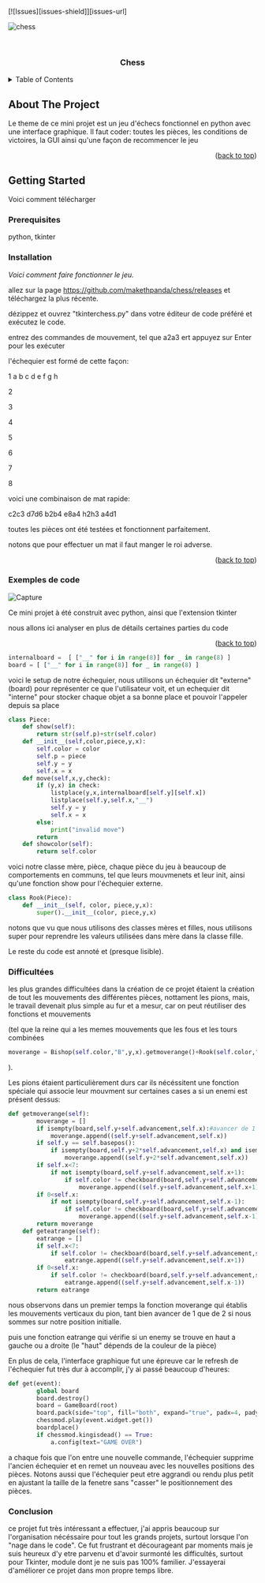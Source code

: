 <div id="top"></div>


[![Issues][issues-shield]][issues-url]

![chess](https://user-images.githubusercontent.com/42862794/140821836-53284dfb-76f1-44d5-a657-b1d5e632e67b.PNG)


<br />
<div align="center">
  <a href="https://github.com/makethpanda/chess">
    
  </a>

  <h3 align="center">Chess</h3>

  <p align="center">
  </p>
</div>



<!-- TABLE OF CONTENTS -->
<details>
  <summary>Table of Contents</summary>
  <ol>
    <li>
      <a href="#about-the-project">Explication du projet</a>
      <ul>
        <li><a href="#Exemples-de-code">explications de code</a></li>
      </ul>
    </li>
    <li>
      <a href="#getting-started">Comment jouer</a>
      <ul>
        <li><a href="#prerequisites">Prerequis</a></li>
        <li><a href="#installation">Installation</a></li>
      </ul>
    </li>
    <li><a href="#roadmap">Roadmap</a></li>
  </ol>
</details>



<!-- ABOUT THE PROJECT -->
## About The Project

Le theme de ce mini projet est un jeu d'échecs fonctionnel en python avec une interface graphique. 
Il faut coder:
toutes les pièces, 
les conditions de victoires, 
la GUI 
ainsi qu'une façon de recommencer le jeu

<p align="right">(<a href="#top">back to top</a>)</p>





<!-- GETTING STARTED -->
## Getting Started

Voici comment télécharger
### Prerequisites

python, tkinter

### Installation

_Voici comment faire fonctionner le jeu._

allez sur la page https://github.com/makethpanda/chess/releases et téléchargez la plus récente.

dézippez et ouvrez "tkinterchess.py" dans votre éditeur de code préféré et exécutez le code.

entrez des commandes de mouvement, tel que a2a3 ert appuyez sur Enter pour les exécuter

l'échequier est formé de cette façon:

 1    a     b     c     d     e     f     g     h
 
 2
 
 3
 
 4
 
 5
 
 6
 
 7
 
 8
 
 
 
 voici une combinaison de mat rapide: 
 
 c2c3 d7d6 b2b4 e8a4 h2h3 a4d1
 
 toutes les pièces ont été testées et fonctionnent parfaitement.
 
 notons que pour effectuer un mat il faut manger le roi adverse.
 
<p align="right">(<a href="#top">back to top</a>)</p>

### Exemples de code

![Capture](https://user-images.githubusercontent.com/42862794/140824384-08af865e-4207-41b0-be10-0aa451ee754f.PNG)



Ce mini projet à été construit avec python, ainsi que l'extension tkinter

nous allons ici analyser en plus de détails certaines parties du code 

<p align="right">(<a href="#top">back to top</a>)</p>


```python
internalboard =  [ ["__" for i in range(8)] for _ in range(8) ]
board = [ ["__" for i in range(8)] for _ in range(8) ]
```
voici le setup de notre échequier, nous utilisons un échequier dit "externe" (board) pour représenter ce que l'utilisateur voit, et un echequier dit "interne" pour stocker chaque objet a sa bonne place et pouvoir l'appeler depuis sa place

```python
class Piece:
    def show(self):
        return str(self.p)+str(self.color)
    def __init__(self,color,piece,y,x):
        self.color = color
        self.p = piece
        self.y = y
        self.x = x
    def move(self,x,y,check):
        if (y,x) in check:
            listplace(y,x,internalboard[self.y][self.x])
            listplace(self.y,self.x,"__")
            self.y = y
            self.x = x
        else:
            print("invalid move")
        return 
    def showcolor(self):
        return self.color
```

voici notre classe mère, pièce, chaque pièce du jeu à beaucoup de comportements en communs, tel que leurs mouvmenets et leur init, ainsi qu'une fonction show pour l'échequier externe.
```python
class Rook(Piece):
    def __init__(self, color, piece,y,x):
        super().__init__(color, piece,y,x) 
```
notons que vu que nous utilisons des classes mères et filles, nous utilisons super pour reprendre les valeurs utilisées dans mère dans la classe fille.


Le reste du code est annoté et (presque lisible).


### Difficultées

les plus grandes difficultées dans la création de ce projet étaient la création de tout les mouvements des différentes pièces, nottament les pions, mais, le travail devenait plus simple au fur et a mesur, car on peut réutiliser des fonctions et mouvements 


(tel que la reine qui a les memes mouvements que les fous et les tours combinées

```python
moverange = Bishop(self.color,"B",y,x).getmoverange()+Rook(self.color,"R",y,x).getmoverange()
```


).

Les pions étaient particulièrement durs car ils nécéssitent une fonction spéciale qui associe leur mouvment sur certaines cases a si un enemi est présent dessus:

```python
def getmoverange(self):
        moverange = []
        if isempty(board,self.y+self.advancement,self.x):#avancer de 1
            moverange.append((self.y+self.advancement,self.x))
        if self.y == self.basepos():
            if isempty(board,self.y+2*self.advancement,self.x) and isempty(board,self.y+self.advancement,self.x):
                moverange.append((self.y+2*self.advancement,self.x))
        if self.x<7:
            if not isempty(board,self.y+self.advancement,self.x+1):
                if self.color != checkboard(board,self.y+self.advancement,self.x+1):
                    moverange.append((self.y+self.advancement,self.x+1))
        if 0<self.x:
            if not isempty(board,self.y+self.advancement,self.x-1):
                if self.color != checkboard(board,self.y+self.advancement,self.x-1):
                    moverange.append((self.y+self.advancement,self.x-1))
        return moverange
    def geteatrange(self):
        eatrange = []
        if self.x<7:
            if self.color != checkboard(board,self.y+self.advancement,self.x+1):
                eatrange.append((self.y+self.advancement,self.x+1))
        if 0<self.x:
            if self.color != checkboard(board,self.y+self.advancement,self.x-1):
                eatrange.append((self.y+self.advancement,self.x-1))
        return eatrange
```

nous observons dans un premier temps la fonction moverange qui établis les mouvements verticaux du pion, tant bien avancer de 1 que de 2 si nous sommes sur notre position initialle.

puis une fonction eatrange qui vérifie si un enemy se trouve en haut a gauche ou a droite (le "haut" dépends de la couleur de la pièce)


En plus de cela, l'interface graphique fut une épreuve car le refresh de l'échequier fut très dur à accomplir, j'y ai passé beaucoup d'heures:

```python
def get(event):
        global board
        board.destroy()
        board = GameBoard(root)
        board.pack(side="top", fill="both", expand="true", padx=4, pady=4)
        chessmod.play(event.widget.get())
        boardplace()
        if chessmod.kingisdead() == True:
            a.config(text="GAME OVER")
```
a chaque fois que l'on entre une nouvelle commande, l'échequier supprime l'ancien échequier et en remet un nouveau avec les nouvelles positions des pièces. Notons aussi que l'échequier peut etre aggrandi ou rendu plus petit en ajustant la taille de la fenetre sans "casser" le positionnement des pièces.


### Conclusion

ce projet fut très intéressant a effectuer, j'ai appris beaucoup sur l'organisation nécéssaire pour tout les grands projets, surtout lorsque l'on "nage dans le code". Ce fut frustrant et décourageant par moments mais je suis heureux d'y etre parvenu et d'avoir surmonté les difficultés, surtout pour Tkinter, module dont je ne suis pas 100% familier. J'essayerai d'améliorer ce projet dans mon propre temps libre.
